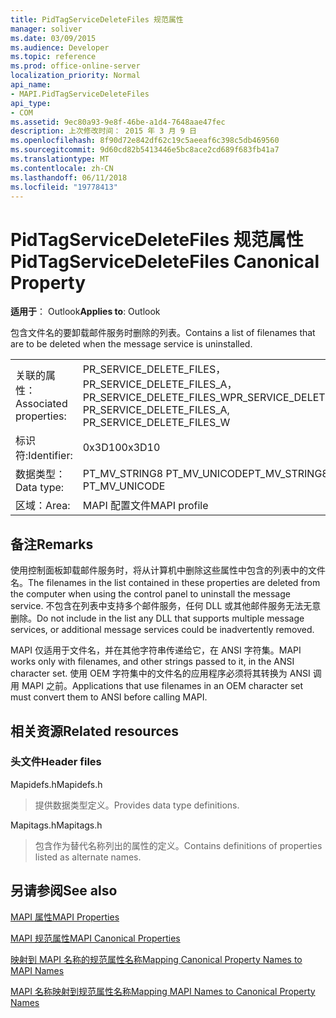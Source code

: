 ```yaml
---
title: PidTagServiceDeleteFiles 规范属性
manager: soliver
ms.date: 03/09/2015
ms.audience: Developer
ms.topic: reference
ms.prod: office-online-server
localization_priority: Normal
api_name:
- MAPI.PidTagServiceDeleteFiles
api_type:
- COM
ms.assetid: 9ec80a93-9e8f-46be-a1d4-7648aae47fec
description: 上次修改时间： 2015 年 3 月 9 日
ms.openlocfilehash: 8f90d72e842df62c19c5aeeaf6c398c5db469560
ms.sourcegitcommit: 9d60cd82b5413446e5bc8ace2cd689f683fb41a7
ms.translationtype: MT
ms.contentlocale: zh-CN
ms.lasthandoff: 06/11/2018
ms.locfileid: "19778413"
---
```

# <a name="pidtagservicedeletefiles-canonical-property"></a><span data-ttu-id="3c11f-103">PidTagServiceDeleteFiles 规范属性</span><span class="sxs-lookup"><span data-stu-id="3c11f-103">PidTagServiceDeleteFiles Canonical Property</span></span>

  
  
<span data-ttu-id="3c11f-104">**适用于**： Outlook</span><span class="sxs-lookup"><span data-stu-id="3c11f-104">**Applies to**: Outlook</span></span> 
  
<span data-ttu-id="3c11f-105">包含文件名的要卸载邮件服务时删除的列表。</span><span class="sxs-lookup"><span data-stu-id="3c11f-105">Contains a list of filenames that are to be deleted when the message service is uninstalled.</span></span>
  
|||
|:-----|:-----|
|<span data-ttu-id="3c11f-106">关联的属性：</span><span class="sxs-lookup"><span data-stu-id="3c11f-106">Associated properties:</span></span>  <br/> |<span data-ttu-id="3c11f-107">PR_SERVICE_DELETE_FILES，PR_SERVICE_DELETE_FILES_A，PR_SERVICE_DELETE_FILES_W</span><span class="sxs-lookup"><span data-stu-id="3c11f-107">PR_SERVICE_DELETE_FILES, PR_SERVICE_DELETE_FILES_A, PR_SERVICE_DELETE_FILES_W</span></span>  <br/> |
|<span data-ttu-id="3c11f-108">标识符:</span><span class="sxs-lookup"><span data-stu-id="3c11f-108">Identifier:</span></span>  <br/> |<span data-ttu-id="3c11f-109">0x3D10</span><span class="sxs-lookup"><span data-stu-id="3c11f-109">0x3D10</span></span>  <br/> |
|<span data-ttu-id="3c11f-110">数据类型：</span><span class="sxs-lookup"><span data-stu-id="3c11f-110">Data type:</span></span>  <br/> |<span data-ttu-id="3c11f-111">PT_MV_STRING8 PT_MV_UNICODE</span><span class="sxs-lookup"><span data-stu-id="3c11f-111">PT_MV_STRING8, PT_MV_UNICODE</span></span>  <br/> |
|<span data-ttu-id="3c11f-112">区域：</span><span class="sxs-lookup"><span data-stu-id="3c11f-112">Area:</span></span>  <br/> |<span data-ttu-id="3c11f-113">MAPI 配置文件</span><span class="sxs-lookup"><span data-stu-id="3c11f-113">MAPI profile</span></span>  <br/> |
   
## <a name="remarks"></a><span data-ttu-id="3c11f-114">备注</span><span class="sxs-lookup"><span data-stu-id="3c11f-114">Remarks</span></span>

<span data-ttu-id="3c11f-115">使用控制面板卸载邮件服务时，将从计算机中删除这些属性中包含的列表中的文件名。</span><span class="sxs-lookup"><span data-stu-id="3c11f-115">The filenames in the list contained in these properties are deleted from the computer when using the control panel to uninstall the message service.</span></span> <span data-ttu-id="3c11f-116">不包含在列表中支持多个邮件服务，任何 DLL 或其他邮件服务无法无意删除。</span><span class="sxs-lookup"><span data-stu-id="3c11f-116">Do not include in the list any DLL that supports multiple message services, or additional message services could be inadvertently removed.</span></span>
  
<span data-ttu-id="3c11f-117">MAPI 仅适用于文件名，并在其他字符串传递给它，在 ANSI 字符集。</span><span class="sxs-lookup"><span data-stu-id="3c11f-117">MAPI works only with filenames, and other strings passed to it, in the ANSI character set.</span></span> <span data-ttu-id="3c11f-118">使用 OEM 字符集中的文件名的应用程序必须将其转换为 ANSI 调用 MAPI 之前。</span><span class="sxs-lookup"><span data-stu-id="3c11f-118">Applications that use filenames in an OEM character set must convert them to ANSI before calling MAPI.</span></span>
  
## <a name="related-resources"></a><span data-ttu-id="3c11f-119">相关资源</span><span class="sxs-lookup"><span data-stu-id="3c11f-119">Related resources</span></span>

### <a name="header-files"></a><span data-ttu-id="3c11f-120">头文件</span><span class="sxs-lookup"><span data-stu-id="3c11f-120">Header files</span></span>

<span data-ttu-id="3c11f-121">Mapidefs.h</span><span class="sxs-lookup"><span data-stu-id="3c11f-121">Mapidefs.h</span></span>
  
> <span data-ttu-id="3c11f-122">提供数据类型定义。</span><span class="sxs-lookup"><span data-stu-id="3c11f-122">Provides data type definitions.</span></span>
    
<span data-ttu-id="3c11f-123">Mapitags.h</span><span class="sxs-lookup"><span data-stu-id="3c11f-123">Mapitags.h</span></span>
  
> <span data-ttu-id="3c11f-124">包含作为替代名称列出的属性的定义。</span><span class="sxs-lookup"><span data-stu-id="3c11f-124">Contains definitions of properties listed as alternate names.</span></span>
    
## <a name="see-also"></a><span data-ttu-id="3c11f-125">另请参阅</span><span class="sxs-lookup"><span data-stu-id="3c11f-125">See also</span></span>



[<span data-ttu-id="3c11f-126">MAPI 属性</span><span class="sxs-lookup"><span data-stu-id="3c11f-126">MAPI Properties</span></span>](mapi-properties.md)
  
[<span data-ttu-id="3c11f-127">MAPI 规范属性</span><span class="sxs-lookup"><span data-stu-id="3c11f-127">MAPI Canonical Properties</span></span>](mapi-canonical-properties.md)
  
[<span data-ttu-id="3c11f-128">映射到 MAPI 名称的规范属性名称</span><span class="sxs-lookup"><span data-stu-id="3c11f-128">Mapping Canonical Property Names to MAPI Names</span></span>](mapping-canonical-property-names-to-mapi-names.md)
  
[<span data-ttu-id="3c11f-129">MAPI 名称映射到规范属性名称</span><span class="sxs-lookup"><span data-stu-id="3c11f-129">Mapping MAPI Names to Canonical Property Names</span></span>](mapping-mapi-names-to-canonical-property-names.md)

